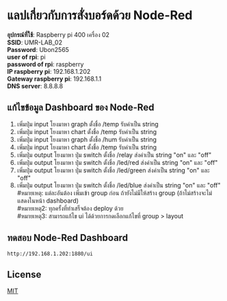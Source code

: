 # แลปเกี่ยวกับการสั่งบอร์ดด้วย Node-Red


**อุปกรณ์ที่ใช้**: Raspberry pi 400 เครื่อง 02\
**SSID**: UMR-LAB_02\
**Password**: Ubon2565\
**user of rpi**: pi\
**password of rpi**: raspberry\
**IP raspberry pi**: 192.168.1.202\
**Gateway raspberry pi**: 192.168.1.1\
**DNS server**: 8.8.8.8

## แก้ไขข้อมูล Dashboard ของ Node-Red
1. เพิ่มปุ่ม input โยงมาหา graph ตั้งชื่อ /temp รับค่าเป็น string
2. เพิ่มปุ่ม input โยงมาหา chart ตั้งชื่อ /temp รับค่าเป็น string
3. เพิ่มปุ่ม input โยงมาหา graph ตั้งชื่อ /hum รับค่าเป็น string
4. เพิ่มปุ่ม input โยงมาหา chart ตั้งชื่อ /temp รับค่าเป็น string
5. เพิ่มปุ่ม output โยงมาหา ปุ่ม switch ตั้งชื่อ /relay ส่งค่าเป็น string "on" และ "off"
6. เพิ่มปุ่ม output โยงมาหา ปุ่ม switch ตั้งชื่อ /led/red ส่งค่าเป็น string "on" และ "off"
7. เพิ่มปุ่ม output โยงมาหา ปุ่ม switch ตั้งชื่อ /led/green ส่งค่าเป็น string "on" และ "off"
8. เพิ่มปุ่ม output โยงมาหา ปุ่ม switch ตั้งชื่อ /led/blue ส่งค่าเป็น string "on" และ "off"\
#หมายเหตุ: แต่ละอันต้อง เพิ่มเข้า group ก่อน ถ้ายังไม่มีให้สร้าง group (ถ้าไม่สร้างจะไม่แสดงในหน้า dashboard)\
#หมายเหตุ2: ทุกครั้งที่ทำเสร็จต้อง deploy ด้วย\
#หมายเหตุ3: สามารถแก้ไข ui ได้ด้วยการกดเลือกแก้ไขที่ group > layout

## ทดสอบ Node-Red Dashboard

```
http://192.168.1.202:1880/ui
```

## License
[MIT](https://choosealicense.com/licenses/mit/)
